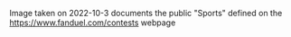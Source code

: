 Image taken on 2022-10-3 documents the public "Sports" defined on the https://www.fanduel.com/contests webpage
